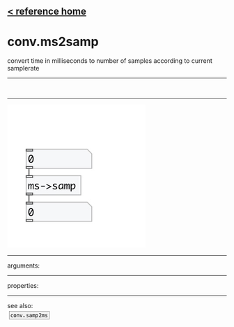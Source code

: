 [< reference home](index.html)
---

# conv.ms2samp


convert time in milliseconds to number of samples according to current
            samplerate

---

<br>


---


![example](examples/conv.ms2samp-example.jpg)

---
arguments:


---
properties:


---
see also:<br>
[![conv.samp2ms](img/object_conv.samp2ms.png)](conv.samp2ms.html)
